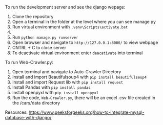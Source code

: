 To run the development server and see the django wepage:
1. Clone the repository
2. Open a terminal in the folder at the level where you can see manage.py
3. Run virtual environment with `.venv\Scripts\activate.bat`
4. 
5. Run `python manage.py runserver`
6. Open browser and navigate to `http://127.0.0.1:8000/` to view webpage
7. CNTRL + C to close server
8. To deactivate virtual environment enter `deacativate` into terminal

To run Web-Crawler.py:
1. Open terminal and navigate to Auto-Crawler Directory
2. Install and import Beautifulsoup4 with `pip install beautifulsoup4`
2. Install and import Request lib with `pip install request`
3. Install Pandas with `pip install pandas`
4. Install openpyxl with `pip install openpyxl`
5. Run the code, `Web-Crawler.py`, there will be an excel .csv file created in the /cars/data directory 



Resources:
https://www.geeksforgeeks.org/how-to-integrate-mysql-database-with-django/

